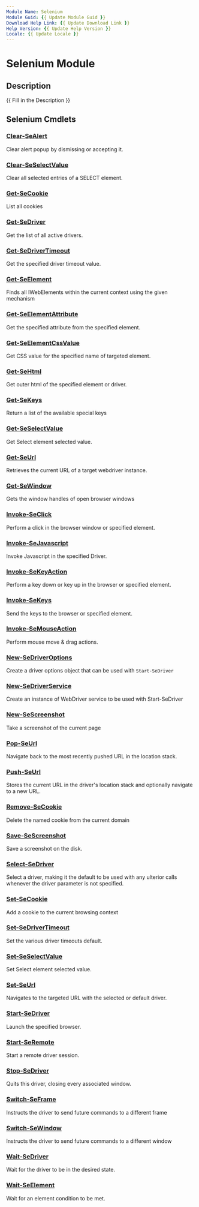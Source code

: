 ```yaml
---
Module Name: Selenium
Module Guid: {{ Update Module Guid }}
Download Help Link: {{ Update Download Link }}
Help Version: {{ Update Help Version }}
Locale: {{ Update Locale }}
---
```


# Selenium Module
## Description
{{ Fill in the Description }}

## Selenium Cmdlets
### [Clear-SeAlert](Clear-SeAlert.md)
Clear alert popup by dismissing or accepting it.

### [Clear-SeSelectValue](Clear-SeSelectValue.md)
Clear all selected entries of a SELECT element.

### [Get-SeCookie](Get-SeCookie.md)
List all cookies

### [Get-SeDriver](Get-SeDriver.md)
Get the list of all active drivers.

### [Get-SeDriverTimeout](Get-SeDriverTimeout.md)
Get the specified driver timeout value.

### [Get-SeElement](Get-SeElement.md)
	
Finds all IWebElements within the current context using the given mechanism

### [Get-SeElementAttribute](Get-SeElementAttribute.md)
Get the specified attribute from the specified element.

### [Get-SeElementCssValue](Get-SeElementCssValue.md)
Get CSS value for the specified name of targeted element.

### [Get-SeHtml](Get-SeHtml.md)
Get outer html of the specified element or driver.

### [Get-SeKeys](Get-SeKeys.md)
Return a list of the available special keys

### [Get-SeSelectValue](Get-SeSelectValue.md)
Get Select element selected value.

### [Get-SeUrl](Get-SeUrl.md)
Retrieves the current URL of a target webdriver instance.

### [Get-SeWindow](Get-SeWindow.md)
Gets the window handles of open browser windows

### [Invoke-SeClick](Invoke-SeClick.md)
Perform a click in the browser window or specified element.

### [Invoke-SeJavascript](Invoke-SeJavascript.md)
Invoke Javascript in the specified Driver.

### [Invoke-SeKeyAction](Invoke-SeKeyAction.md)
Perform a key down or key up in the browser or specified element.

### [Invoke-SeKeys](Invoke-SeKeys.md)
Send the keys to the browser or specified element.

### [Invoke-SeMouseAction](Invoke-SeMouseAction.md)
Perform mouse move & drag actions.

### [New-SeDriverOptions](New-SeDriverOptions.md)
Create a driver options object that can be used with `Start-SeDriver`

### [New-SeDriverService](New-SeDriverService.md)
Create an instance of WebDriver service to be used with Start-SeDriver

### [New-SeScreenshot](New-SeScreenshot.md)
Take a screenshot of the current page

### [Pop-SeUrl](Pop-SeUrl.md)
Navigate back to the most recently pushed URL in the location stack.

### [Push-SeUrl](Push-SeUrl.md)
Stores the current URL in the driver's location stack and optionally
navigate to a new URL.

### [Remove-SeCookie](Remove-SeCookie.md)
Delete the named cookie from the current domain

### [Save-SeScreenshot](Save-SeScreenshot.md)
Save a screenshot on the disk.

### [Select-SeDriver](Select-SeDriver.md)
Select a driver, making it the default to be used with any ulterior calls whenever the driver parameter is not specified.

### [Set-SeCookie](Set-SeCookie.md)
Add a cookie to the current browsing context

### [Set-SeDriverTimeout](Set-SeDriverTimeout.md)
Set the various driver timeouts default.

### [Set-SeSelectValue](Set-SeSelectValue.md)
Set Select element selected value.

### [Set-SeUrl](Set-SeUrl.md)
Navigates to the targeted URL with the selected or default driver.

### [Start-SeDriver](Start-SeDriver.md)
Launch the specified browser.

### [Start-SeRemote](Start-SeRemote.md)
Start a remote driver session.

### [Stop-SeDriver](Stop-SeDriver.md)
Quits this driver, closing every associated window.

### [Switch-SeFrame](Switch-SeFrame.md)
Instructs the driver to send future commands to a different frame

### [Switch-SeWindow](Switch-SeWindow.md)
Instructs the driver to send future commands to a different window

### [Wait-SeDriver](Wait-SeDriver.md)
Wait for the driver to be in the desired state.

### [Wait-SeElement](Wait-SeElement.md)
Wait for an element condition to be met.


